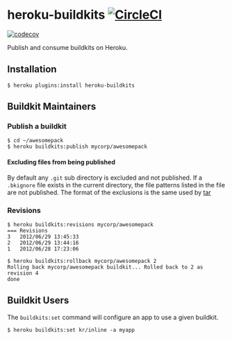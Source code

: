 # heroku-buildkits [![CircleCI](https://circleci.com/gh/heroku/heroku-buildkits.svg?style=svg)](https://circleci.com/gh/heroku/heroku-buildkits)

[![codecov](https://codecov.io/gh/heroku/heroku-buildkits/branch/master/graph/badge.svg)](https://codecov.io/gh/heroku/heroku-buildkits)

Publish and consume buildkits on Heroku.

## Installation

    $ heroku plugins:install heroku-buildkits

## Buildkit Maintainers

### Publish a buildkit

	$ cd ~/awesomepack
	$ heroku buildkits:publish mycorp/awesomepack

#### Excluding files from being published

By default any `.git` sub directory is excluded and not published. If a
`.bkignore` file exists in the current directory, the file patterns listed in
the file are not published. The format of the exclusions is the same used by
[tar](https://www.gnu.org/software/tar/manual/html_node/exclude.html)

### Revisions

    $ heroku buildkits:revisions mycorp/awesomepack
    === Revisions
    3   2012/06/29 13:45:33
    2   2012/06/29 13:44:16
    1   2012/06/28 17:23:06

    $ heroku buildkits:rollback mycorp/awesomepack 2
    Rolling back mycorp/awesomepack buildkit... Rolled back to 2 as revision 4
    done

## Buildkit Users

The `buildkits:set` command will configure an app to use a given
buildkit.

	$ heroku buildkits:set kr/inline -a myapp
